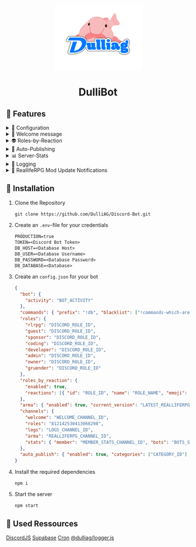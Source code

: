 <p align="center">
  <img src="assets/dag-logo.png" width="240px" height="auto">
  <h1 align="center">DulliBot</h1>
</p>

## :rocket: Features

<details>
  <summary>🔧 Configuration</summary>
  Specify roles-by-reaction, bot-activity... using an `config.json`
</details>

<details>
  <summary>👋 Welcome message</summary>
  Welcome every user by sending an welcome-message and giving them a specific role
</details>

<details>
  <summary>👽 Roles-by-Reaction</summary>
  Grant your users access to permissions by reaction on a message
</details>

<details>
  <summary>📰 Auto-Publishing</summary>
  Automaticly publish messages in specific categories. (Only works for news-channels)
</details>

<details>
  <summary>📊 Server-Stats</summary>
  Don't loose track about the amount of users and bots on your Discord Server
</details>

<details>
  <summary>📝 Logging</summary>
  Log your user action in an external MariaDB oder PostgreSQL Database
</details>

<details>
  <summary>🔔 ReallifeRPG Mod Update Notifications</summary>
  Keep your users about <a href="//realliferpg.de">ReallifeRPG Mod Updates</a> up to date
</details>

## :wrench: Installation

1. Clone the Repository

   ```shell
   git clone https://github.com/DulliAG/Discord-Bot.git
   ```

2. Create an `.env`-file for your credentials

   ```
   PRODUCTION=true
   TOKEN=<Discord Bot Token>
   DB_HOST=<Database Host>
   DB_USER=<Database Username>
   DB_PASSWORD=<Database Password>
   DB_DATABASE=<Database>
   ```

3. Create an `config.json` for your bot

   ```json
   {
     "bot": {
       "activity": "BOT_ACTIVITY"
     },
     "commands": { "prefix": "!db", "blacklist": ["!commands-which-are-used-by-other-bots"] },
     "roles": {
       "rlrpg": "DISCORD_ROLE_ID",
       "guest": "DISCORD_ROLE_ID",
       "sponsor": "DISCORD_ROLE_ID",
       "coding": "DISCORD_ROLE_ID",
       "developer": "DISCORD_ROLE_ID",
       "admin": "DISCORD_ROLE_ID",
       "owner": "DISCORD_ROLE_ID",
       "gruender": "DISCORD_ROLE_ID"
     },
     "roles_by_reaction": {
       "enabled": true,
       "reactions": [{ "id": "ROLE_ID", "name": "ROLE_NAME", "emoji": "EMOJI_NAME" }]
     },
     "arma": { "enabled": true, "current_version": "LATEST_REALLIFERPG_MOD_VERSION" },
     "channels": {
       "welcome": "WELCOME_CHANNEL_ID",
       "roles": "812142530413068298",
       "logs": "LOGS_CHANNEL_ID",
       "arma": "REALLIFERPG_CHANNEL_ID",
       "stats": { "member": "MEMBER_STATS_CHANNEL_ID", "bots": "BOTS_STATS_CHANNEL_ID" }
     },
     "auto_publish": { "enabled": true, "categories": ["CATEGORY_ID"] }
   }
   ```

4. Install the required dependencies

   ```shell
   npm i
   ```

5. Start the server
   ```shell
   npm start
   ```

## :link: Used Ressources

[DiscordJS](https://discord.com/developers/docs/intro)
[Supabase](https://supabase.io)
[Cron](https://www.npmjs.com/package/cron)
[@dulliag/logger.js](https://www.npmjs.com/package/@dulliag/logger.js)
